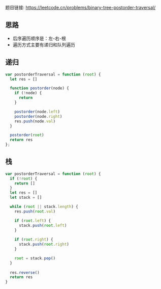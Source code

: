 题目链接: https://leetcode.cn/problems/binary-tree-postorder-traversal/

## 思路
- 后序遍历顺序是：左-右-根
- 遍历方式主要有递归和队列遍历


## 递归
```JavaScript
var postorderTraversal = function (root) {
  let res = []

  function postorder(node) {
    if (!node) {
      return
    }

    postorder(node.left)
    postorder(node.right)
    res.push(node.val)
  }

  postorder(root)
  return res
};
```

## 栈
```JavaScript
var postorderTraversal = function (root) {
  if (!root) {
    return []
  }
  let res = []
  let stack = []

  while (root || stack.length) {
    res.push(root.val)

    if (root.left) {
      stack.push(root.left)
    }
    
    if (root.right) {
      stack.push(root.right)
    }

    root = stack.pop()
  }
  
  res.reverse()
  return res
}
```
